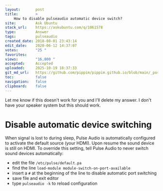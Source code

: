 ```yaml
---
layout:       post
title:        >
    How to disable pulseaudio automatic device switch?
site:         Ask Ubuntu
stack_url:    https://askubuntu.com/q/1061578
type:         Answer
tags:         pulseaudio
created_date: 2018-08-01 23:43:14
edit_date:    2020-06-12 14:37:07
votes:        "25 "
favorites:    
views:        "16,800 "
accepted:     Accepted
uploaded:     2025-10-19 18:37:33
git_md_url:   https://github.com/pippim/pippim.github.io/blob/main/_posts/2018/2018-08-01-How-to-disable-pulseaudio-automatic-device-switch_.md
toc:          false
navigation:   false
clipboard:    false
---
```


Let me know if this doesn't work for you and I'll delete my answer. I don't have your speaker system but this should work.

# Disable automatic device switching

When signal is lost to during sleep, Pulse Audio is automatically configured to activate the default source (your HDMI). Upon resume the sound device is still on HDMI. To override this setting, tell Pulse Audio to never switch sound devices automatically:

- edit the file `/etc/pulse/default.pa`
- find the line `load-module module-switch-on-port-available`
- insert a `#` at the beginning of the line to disable automatic port switching
- save file and exit editor
- type `pulseaudio -k` to reload configuration
